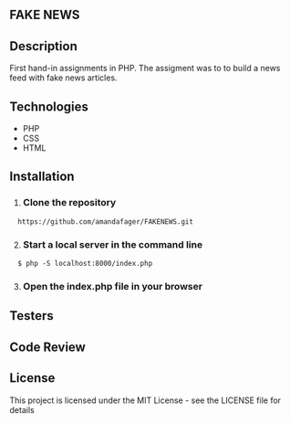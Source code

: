 
FAKE NEWS
---

## Description 
    
First hand-in assignments in PHP. The assigment was to to build a news feed with fake news articles.

    
    
## Technologies

* PHP
* CSS
* HTML


## Installation

1. ### Clone the repository 
```   https://github.com/amandafager/FAKENEWS.git   ```

2. ### Start a local server in the command line
```   $ php -S localhost:8000/index.php   ```

3. ### Open the index.php file in your browser


## Testers


## Code Review


## License
This project is licensed under the MIT License - see the LICENSE file for details
    
